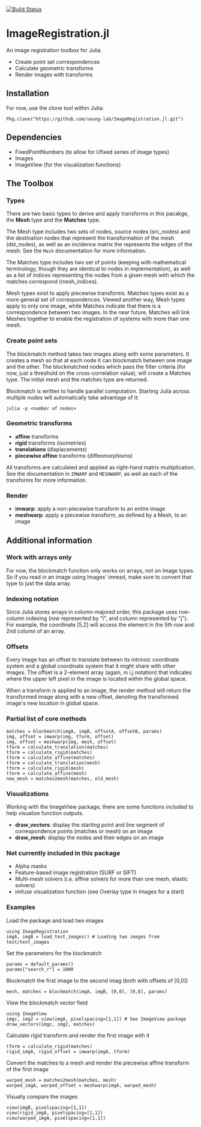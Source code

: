 [![Build Status](https://travis-ci.org/seung-lab/ImageRegistration.jl.svg?branch=master)](https://travis-ci.org/seung-lab/ImageRegistration)

# ImageRegistration.jl
An image registration toolbox for Julia. 

* Create point set correspondences
* Calculate geometric transforms
* Render images with transforms

## Installation
For now, use the clone tool within Julia:
```
Pkg.clone("https://github.com/seung-lab/ImageRegistration.jl.git")
```

## Dependencies
* FixedPointNumbers (to allow for Ufixed series of image types)
* Images 
* ImageView (for the visualization functions)

## The Toolbox
### Types
There are two basic types to derive and apply transforms in this pacakge, the **Mesh** type and the **Matches** type. 

The Mesh type includes two sets of nodes, source nodes (src_nodes) and the destination nodes that represent the transformation of the mesh (dst_nodes), as well as an incidence matrix the represents the edges of the mesh. See the `Mesh` documentation for more information.

The Matches type includes two set of points (keeping with mathematical terminology, though they are identical to nodes in implementation), as well as a list of indices representing the nodes from a given mesh with which the matches correspond (mesh_indices).

Mesh types exist to apply piecewise transforms. Matches types exist as a more general set of correspondences. Viewed another way, Mesh types apply to only one image, while Matches indicate that there is a correspondence between two images. In the near future, Matches will link Meshes together to enable the registration of systems with more than one mesh.

### Create point sets
The blockmatch method takes two images along with some parameters. It creates a mesh so that at each node it can blockmatch between one image and the other. The blockmatched nodes which pass the filter criteria (for now, just a threshold on the cross-correlation value), will create a Matches type. The initial mesh and the matches type are returned.

Blockmatch is written to handle parallel computation. Starting Julia across multiple nodes will automatically take advantage of it:
```
julia -p <number of nodes>
```

### Geometric transforms

* **affine** transforms
* **rigid** transforms (isometries)
* **translations** (displacements)
* **piecewise affine** transforms (diffeomorphisms)
 
All transforms are calculated and applied as right-hand matrix mulitplication. See the documentation in `IMWARP` and `MESHWARP`, as well as each of the transforms for more information.

### Render

* **imwarp**: apply a non-piecewise transform to an entire image
* **meshwarp**: apply a piecewise transform, as defined by a Mesh, to an image

## Additional information
### Work with arrays only
For now, the blockmatch function only works on arrays, not on Image types. So if you read in an image using Images' imread, make sure to convert that type to just the data array.

### Indexing notation
Since Julia stores arrays in column-majored order, this package uses row-column indexing (row represented by "i", and column represented by "j"). For example, the coordinate [5,2] will access the element in the 5th row and 2nd column of an array.

### Offsets
Every image has an offset to translate between its intrinsic coordinate system and a global coordinate system that it might share with other images. The offset is a 2-element array (again, in i,j notation) that indicates where the upper left pixel in the image is located within the global space.

When a transform is applied to an image, the render method will return the transformed image along with a new offset, denoting the transformed image's new location in global space.

### Partial list of core methods
```
matches = blockmatch(imgA, imgB, offsetA, offsetB, params)
img, offset = imwarp(img, tform, offset)
img, offset = meshwarp(img, mesh, offset)
tform = calculate_translation(matches)
tform = calculate_rigid(matches)
tform = calculate_affine(matches)
tform = calculate_translation(mesh)
tform = calculate_rigid(mesh)
tform = calculate_affine(mesh)
new_mesh = matches2mesh(matches, old_mesh)
```
### Visualizations
Working with the ImageView package, there are some functions included to help visualize function outputs.

* **draw_vectors**: display the starting point and line segment of correspondence points (matches or mesh) on an image
* **draw_mesh**: display the nodes and their edges on an image

### Not currently included in this package
* Alpha masks
* Feature-based image registration (SURF or SIFT)
* Multi-mesh solvers (i.e. affine solvers for more than one mesh, elastic solvers)
* imfuse visualization function (see Overlay type in Images for a start)

### Examples
Load the package and load two images
```
using ImageRegistration
imgA, imgB = load_test_images() # Loading two images from test/test_images
```

Set the parameters for the blockmatch
```
params = default_params()
params["search_r"] = 1000
```

Blockmatch the first image to the second imag (both with offsets of [0,0])
```
mesh, matches = blockmatch(imgA, imgB, [0,0], [0,0], params)
```

View the blockmatch vector field
```
using ImageView
imgc, img2 = view(imgA, pixelspacing=[1,1]) # See ImageView package
draw_vectors(imgc, img2, matches)
```

Calculate rigid transform and render the first image with it
```
tform = calculate_rigid(matches)
rigid_imgA, rigid_offset = imwarp(imgA, tform)
```

Convert the matches to a mesh and render the piecewise affine transform of the first image
```
warped_mesh = matches2mesh(matches, mesh)
warped_imgA, warped_offset = meshwarp(imgA, warped_mesh)
```

Visually compare the images
```
view(imgB, pixelspacing=[1,1])
view(rigid_imgA, pixelspacing=[1,1])
view(warped_imgA, pixelspacing=[1,1])
```
